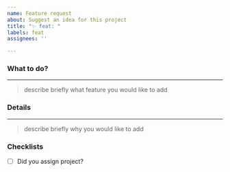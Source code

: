 ```yaml
---
name: Feature request
about: Suggest an idea for this project
title: "✨ feat: "
labels: feat
assignees: ''

---
```


### What to do?
----
> describe briefly what feature you would like to add


### Details
----
> describe briefly why you would like to add

### Checklists
 - [ ] Did you assign project? 

